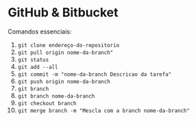 # GitHub & Bitbucket
Comandos essenciais:

1. `` git clone endereço-do-repositorio ``
2. `` git pull origin nome-da-branch" ``
3. `` git status ``
4. `` git add --all ``
5. `` git commit -m "nome-da-branch Descricao da tarefa" ``
6. `` git push origin nome-da-branch ``
7. `` git branch ``
8. `` git branch nome-da-branch ``
9. `` git checkout branch ``
10. `` git merge branch -m "Mescla com a branch nome-da-branch" ``
